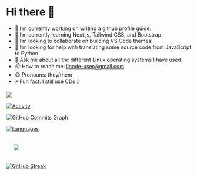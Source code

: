 # Hi there 👋



- 🔭 I’m currently working on writing a github profile guide. 
- 🌱 I’m currently learning Next.js, Tailwind CSS, and Bootstrap. 
- 👯 I’m looking to collaborate on building VS Code themes!
- 🤔 I’m looking for help with translating some source code from JavaScript to Python. 
- 💬 Ask me about all the different Linux operating systems I have used.
- 📫 How to reach me: linode-user@gmail.com
- 😄 Pronouns: they/them
- ⚡ Fun fact: I still use CDs :)

![](https://visitor-badge.glitch.me/badge?page_id=linode-user.linode-user)

[![Activity](https://github-readme-stats.vercel.app/api?username=linode-user&count_private=true&show_icons=true&include_all_commits=true&theme=vue-dark&custom_title=Activity)](https://github.com/anuraghazra/github-readme-stats)

<img src="https://activity-graph.herokuapp.com/graph?username=linode-user&bg_color=1c1917&color=ffffff&line=0891b2&point=ffffff&area_color=1c1917&area=true&hide_border=true&custom_title=GitHub%20Commits%20Graph" alt="GitHub Commits Graph" />

[![Languages](https://github-readme-stats.vercel.app/api/top-langs/?username=profpan396&theme=vue-dark&custom_title=Languages&layout=compact)](https://github.com/anuraghazra/github-readme-stats)

<a href="https://github.com/linode-user/hello-world"><img align="center" style="margin:20px" src="https://github-readme-stats.vercel.app/api/pin/?username=linode-user&repo=hello-world&theme=vue-dark" /></a>

[![GitHub Streak](https://github-readme-streak-stats.herokuapp.com/?user=linode-user&theme=vue-dark)](https://git.io/streak-stats)
